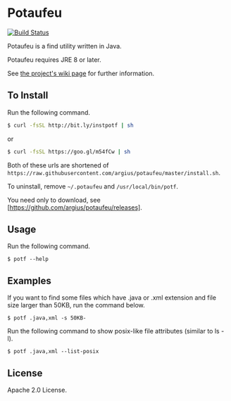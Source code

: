 Potaufeu
========
[![Build Status](https://travis-ci.org/argius/potaufeu.png)](https://travis-ci.org/argius/potaufeu)

Potaufeu is a find utility written in Java.

Potaufeu requires JRE 8 or later.

See [the project's wiki page](https://github.com/argius/potaufeu/wiki) for further information.



To Install
----------

Run the following command.

```sh
$ curl -fsSL http://bit.ly/instpotf | sh
```

or

```sh
$ curl -fsSL https://goo.gl/m54fCw | sh
```

Both of these urls are shortened of `https://raw.githubusercontent.com/argius/potaufeu/master/install.sh`.

To uninstall, remove `~/.potaufeu` and `/usr/local/bin/potf`.


You need only to download, see [https://github.com/argius/potaufeu/releases].



Usage
-----

Run the following command.

```
$ potf --help
```



Examples
--------

If you want to find some files which have .java or .xml extension and file size larger than 50KB,
run the command below.

```
$ potf .java,xml -s 50KB-
```


Run the following command to show posix-like file attributes (similar to ls -l).

```
$ potf .java,xml --list-posix
```



License
-------

Apache 2.0 License.
